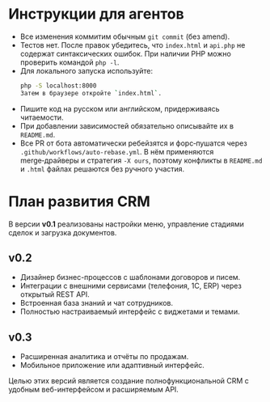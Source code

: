 # Инструкции для агентов

- Все изменения коммитим обычным `git commit` (без amend).
- Тестов нет. После правок убедитесь, что `index.html` и `api.php` не содержат синтаксических ошибок. При наличии PHP можно проверить командой `php -l`.
- Для локального запуска используйте:
  ```bash
  php -S localhost:8000
  Затем в браузере откройте `index.html`.
- Пишите код на русском или английском, придерживаясь читаемости.
- При добавлении зависимостей обязательно описывайте их в `README.md`.
- Все PR от бота автоматически ребейзятся и форс‑пушатся через `.github/workflows/auto-rebase.yml`. В нём применяются merge‑драйверы и стратегия `-X ours`, поэтому конфликты в `README.md` и `.html` файлах решаются без ручного участия.

# План развития CRM

В версии **v0.1** реализованы настройки меню, управление стадиями сделок и загрузка документов.

## v0.2
  - Дизайнер бизнес-процессов с шаблонами договоров и писем.
  - Интеграции с внешними сервисами (телефония, 1С, ERP) через открытый REST API.
  - Встроенная база знаний и чат сотрудников.
  - Полностью настраиваемый интерфейс с виджетами и темами.

## v0.3
  - Расширенная аналитика и отчёты по продажам.
  - Мобильное приложение или адаптивный интерфейс.

Целью этих версий является создание полнофункциональной CRM с удобным веб-интерфейсом и расширяемым API.

